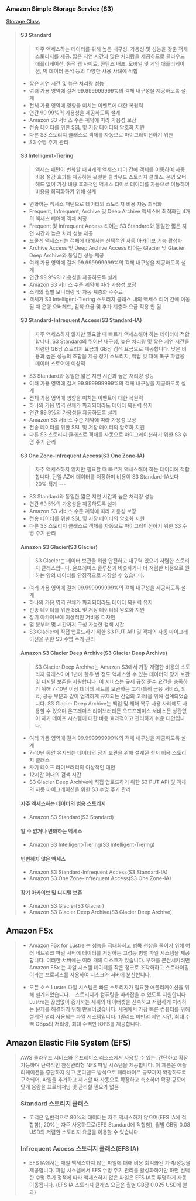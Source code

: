 ### Amazon Simple Storage Service (S3)

[Storage Class](https://aws.amazon.com/ko/s3/storage-classes/)
>
>
> #### S3 Standard
>
>> 자주 액세스하는 데이터를 위해 높은 내구성, 가용성 및 성능을 갖춘 객체 스토리지를 제공.
짧은 지연 시간과 많은 처리량을 제공하므로 클라우드 애플리케이션, 동적 웹 사이트, 콘텐츠 배포, 모바일 및 게임 애플리케이션, 빅 데이터 분석 등의 다양한 사용 사례에 적합
> + 짧은 지연 시간 및 높은 처리량 성능
> + 여러 가용 영역에 걸쳐 99.999999999%의 객체 내구성을 제공하도록 설계
> + 전체 가용 영역에 영향을 미치는 이벤트에 대한 복원력
> + 연간 99.99%의 가용성을 제공하도록 설계
> + Amazon S3 서비스 수준 계약에 따라 가용성 보장
> + 전송 데이터를 위한 SSL 및 저장 데이터의 암호화 지원
> + 다른 S3 스토리지 클래스로 객체를 자동으로 마이그레이션하기 위한
> + S3 수명 주기 관리
>
> #### S3 Intelligent-Tiering
>
>> 액세스 패턴이 변화할 때 4개의 액세스 티어 간에 객체를 이동하여 자동 비용 절감 효과를 제공하는 유일한 클라우드 스토리지 클래스.
운영 오버헤드 없이 가장 비용 효과적인 액세스 티어로 데이터를 자동으로 이동하여 비용을 최적화하기 위해 설계
> + 변화하는 액세스 패턴으로 데이터의 스토리지 비용 자동 최적화
> + Frequent, Infrequent, Archive 및 Deep Archive 액세스에 최적화된 4개의 액세스 티어에 객체 저장
> + Frequent 및 Infrequent Access 티어는 S3 Standard와 동일한 짧은 지연 시간과 높은 처리 성능 제공
> + 드물게 액세스되는 객체에 대해서는 선택적인 자동 아카이브 기능 활성화
> + Archive Access 및 Deep Archive Access 티어는 Glacier 및 Glacier Deep Archive와 동일한 성능 제공
> + 여러 가용 영역에 걸쳐 99.999999999%의 객체 내구성을 제공하도록 설계
> + 연간 99.9%의 가용성을 제공하도록 설계
> + Amazon S3 서비스 수준 계약에 따라 가용성 보장
> + 소액의 월별 모니터링 및 자동 계층화 수수료
> + 객체가 S3 Intelligent-Tiering 스토리지 클래스 내의 액세스 티어 간에 이동될 때 운영 오버헤드, 검색 요금 및 추가 계층화 요금 적용 안 됨
>
> #### S3 Standard-Infrequent Access(S3 Standard-IA)
>
>> 자주 액세스하지 않지만 필요할 때 빠르게 액세스해야 하는 데이터에 적합합니다.
S3 Standard의 뛰어난 내구성, 높은 처리량 및 짧은 지연 시간을 저렴한 GB당 스토리지 요금과 GB당 검색 요금으로 제공합니다. 낮은 비용과 높은 성능의 조합을 제공
장기 스토리지, 백업 및 재해 복구 파일용 데이터 스토어에 이상적
> + S3 Standard와 동일한 짧은 지연 시간과 높은 처리량 성능
> + 여러 가용 영역에 걸쳐 99.999999999%의 객체 내구성을 제공하도록 설계
> + 전체 가용 영역에 영향을 미치는 이벤트에 대한 복원력
> + 하나의 가용 영역 전체가 파괴되더라도 데이터 복원력 유지
> + 연간 99.9%의 가용성을 제공하도록 설계
> + Amazon S3 서비스 수준 계약에 따라 가용성 보장
> + 전송 데이터를 위한 SSL 및 저장 데이터의 암호화 지원
> + 다른 S3 스토리지 클래스로 객체를 자동으로 마이그레이션하기 위한 S3 수명 주기 관리
>
> #### S3 One Zone-Infrequent Access(S3 One Zone-IA)
>
>> 자주 액세스하지 않지만 필요할 때 빠르게 액세스해야 하는 데이터에 적합합니다.
단일 AZ에 데이터를 저장하며 비용이 S3 Standard-IA보다 20% 적게 ---
> + S3 Standard와 동일한 짧은 지연 시간과 높은 처리량 성능
> + 연간 99.5%의 가용성을 제공하도록 설계
> + Amazon S3 서비스 수준 계약에 따라 가용성 보장
> + 전송 데이터를 위한 SSL 및 저장 데이터의 암호화 지원
> + 다른 S3 스토리지 클래스로 객체를 자동으로 마이그레이션하기 위한 S3 수명 주기 관리
>
> #### Amazon S3 Glacier(S3 Glacier)
>
>> S3 Glacier는 데이터 보관을 위한 안전하고 내구력 있으며 저렴한 스토리지 클래스입니다. 온프레미스 솔루션과 비슷하거나 더 저렴한 비용으로 원하는 양의 데이터를 안정적으로 저장할 수 있습니다.
> + 여러 가용 영역에 걸쳐 99.999999999%의 객체 내구성을 제공하도록 설계
> + 하나의 가용 영역 전체가 파괴되더라도 데이터 복원력 유지
> + 전송 데이터를 위한 SSL 및 저장 데이터의 암호화 지원
> + 장기 아카이브에 이상적인 저비용 디자인
> + 몇 분부터 몇 시간까지 구성 가능한 검색 시간
> + S3 Glacier에 직접 업로드하기 위한 S3 PUT API 및 객체의 자동 마이그레이션을 위한 S3 수명 주기 관리
>
> #### Amazon S3 Glacier Deep Archive(S3 Glacier Deep Archive)
>
>> S3 Glacier Deep Archive는 Amazon S3에서 가장 저렴한 비용의 스토리지 클래스이며 1년에 한두 번 정도 액세스할 수 있는 데이터의 장기 보관 및 디지털 보존을 지원합니다. 이 서비스는 규제 규정 준수 요건을 충족하기 위해 7-10년 이상 데이터 세트를 보관하는 고객(특히 금융 서비스, 의료, 공공 부문과 같이 엄격하게 규제되는 산업의 고객)을 위해 설계되었습니다.
S3 Glacier Deep Archive는 백업 및 재해 복구 사용 사례에도 사용할 수 있으며 온프레미스 라이브러리든 오프프레미스 서비스든 상관없이 자기 테이프 시스템에 대한 비용 효과적이고 관리하기 쉬운 대안입니다.
> + 여러 가용 영역에 걸쳐 99.999999999%의 객체 내구성을 제공하도록 설계
> + 7-10년 동안 유지되는 데이터의 장기 보관을 위해 설계된 최저 비용 스토리지 클래스
> + 자기 테이프 라이브러리의 이상적인 대안​
> + 12시간 이내의 검색 시간
> + S3 Glacier Deep Archive에 직접 업로드하기 위한 S3 PUT API 및 객체의 자동 마이그레이션을 위한 S3 수명 주기 관리
>
>
> #### 자주 액세스하는 데이터의 범용 스토리지
> + Amazon S3 Standard(S3 Standard)
> #### 알 수 없거나 변화하는 액세스
> + Amazon S3 Intelligent-Tiering(S3 Intelligent-Tiering)
> #### 빈번하지 않은 액세스
> + Amazon S3 Standard-Infrequent Access(S3 Standard-IA)
> + Amazon S3 One Zone-Infrequent Access(S3 One Zone-IA)
> #### 장기 아카이브 및 디지털 보존
> + Amazon S3 Glacier(S3 Glacier)
> + Amazon S3 Glacier Deep Archive(S3 Glacier Deep Archive)


Amazon FSx
----
> + Amazon FSx for Lustre 는 성능을 극대화하고 병목 현상을 줄이기 위해 여러 네트워크 파일 서버에 데이터를 저장하는 고성능 병렬 파일 시스템을 제공합니다. 이러한 서버에는 여러 개의 디스크가 있습니다. 부하를 분산시키려면 Amazon FSx 는 파일 시스템 데이터를 작은 청크로 조각화하고 스트라이핑이라는 프로세스를 사용하여 디스크와 서버에 분산합니다.
>
> + 오픈 소스 Lustre 파일 시스템은 빠른 스토리지가 필요한 애플리케이션을 위해 설계되었습니다.—스토리지가 컴퓨팅을 따라잡을 수 있도록 지원합니다. Lustre는 끊임없이 증가하는 세계의 데이터셋을 신속하고 저렴하게 처리하는 문제를 해결하기 위해 만들어졌습니다. 세계에서 가장 빠른 컴퓨터를 위해 설계된 널리 사용되는 파일 시스템입니다. 1밀리초 미만의 지연 시간, 최대 수백 GBps의 처리량, 최대 수백만 IOPS를 제공합니다.

Amazon Elastic File System (EFS)
------
>  AWS 클라우드 서비스와 온프레미스 리소스에서 사용할 수 있는, 간단하고 확장 가능하며 탄력적인 완전관리형 NFS 파일 시스템을 제공합니다. 이 제품은 애플리케이션을 중단하지 않고 온디맨드 방식으로 페타바이트 규모까지 확장하도록 구축되어, 파일을 추가하고 제거할 때 자동으로 확장하고 축소하며 확장 규모에 맞게 용량을 프로비저닝 및 관리할 필요가 없음
> ### Standard 스토리지 클래스
> + 고객은 일반적으로 80%의 데이터는 자주 액세스하지 않으며(EFS IA에 적합함), 20%는 자주 사용하므로(EFS Standard에 적합함), 월별 GB당 0.08 USD의 저렴한 스토리지 요금을 이용할 수 있습니다.
>
> ### Infrequent Access 스토리지 클래스(EFS IA)
> + EFS IA에서는 매일 액세스하지 않는 파일에 대해 비용 최적화된 가격/성능을 제공합니다. 파일 시스템에서 EFS 수명 주기 관리를 활성화하기만 하면 선택한 수명 주기 정책에 따라 액세스하지 않은 파일은 EFS IA로 투명하게 자동 이동됩니다. (EFS IA 스토리지 클래스 요금은 월별 GB당 0.025 USD에 불과)
>
